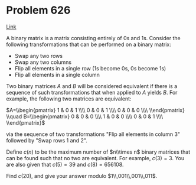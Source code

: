 # Problem 626

[Link](https://projecteuler.net/problem=626)

A binary matrix is a matrix consisting entirely of $0$s and $1$s. Consider the following transformations that can be performed on a binary matrix:

*   Swap any two rows
*   Swap any two columns
*   Flip all elements in a single row ($1$s become $0$s, $0$s become $1$s)
*   Flip all elements in a single column

Two binary matrices $A$ and $B$ will be considered equivalent if there is a sequence of such transformations that when applied to $A$ yields $B$. For example, the following two matrices are equivalent:

$A=\\begin{pmatrix} 1 & 0 & 1 \\\\ 0 & 0 & 1 \\\\ 0 & 0 & 0 \\\\ \\end{pmatrix} \\quad B=\\begin{pmatrix} 0 & 0 & 0 \\\\ 1 & 0 & 0 \\\\ 0 & 0 & 1 \\\\ \\end{pmatrix}$

via the sequence of two transformations "Flip all elements in column 3" followed by "Swap rows 1 and 2".

Define $c(n)$ to be the maximum number of $n\\times n$ binary matrices that can be found such that no two are equivalent. For example, $c(3)=3$. You are also given that $c(5)=39$ and $c(8)=656108$.

Find $c(20)$, and give your answer modulo $1\\,001\\,001\\,011$.